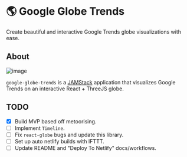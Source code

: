 # 🌎 Google Globe Trends

Create beautiful and interactive Google Trends globe visualizations with ease.

## About

![image](./demo.gif)

`google-globe-trends` is a [JAMStack](https://jamstack.org/) application that visualizes Google Trends on an interactive React + ThreeJS globe.

## TODO

- [x] Build MVP based off metoorising.
- [ ] Implement `Timeline`.
- [ ] Fix `react-globe` bugs and update this library.
- [ ] Set up auto netlify builds with IFTTT.
- [ ] Update README and "Deploy To Netlify" docs/workflows.
